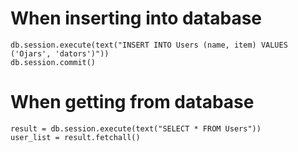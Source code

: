 # When inserting into database
    db.session.execute(text("INSERT INTO Users (name, item) VALUES ('Ojars', 'dators')"))
    db.session.commit()

# When getting from database
    result = db.session.execute(text("SELECT * FROM Users"))
    user_list = result.fetchall()